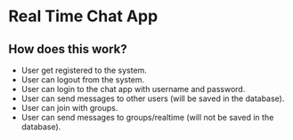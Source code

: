 # Real Time Chat App

## How does this work?
* User get registered to the system.
* User can logout from the system.
* User can login to the chat app with username and password.
* User can send messages to other users (will be saved in the database).
* User can join with groups.
* User can send messages to groups/realtime (will not be saved in the database).
